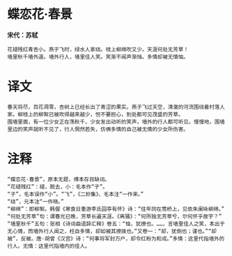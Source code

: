 # 蝶恋花·春景

**宋代：苏轼**

    花褪残红青杏小。燕子飞时，绿水人家绕。枝上柳绵吹又少。天涯何处无芳草！
    墙里秋千墙外道。墙外行人，墙里佳人笑。笑渐不闻声渐悄。多情却被无情恼。


# 译文

    春天将尽，百花凋零，杏树上已经长出了青涩的果实。燕子飞过天空，清澈的河流围绕着村落人家。柳枝上的柳絮已被吹得越来越少，怛不要担心，到处都可见茂盛的芳草。
    围墙里面，有一位少女正在荡秋千，少女发出动听的笑声，墙外的行人都可听见。慢慢地，围墙里边的笑声就听不见了，行人惘然若失，仿佛多情的自己被无情的少女所伤害。


# 注释

    “蝶恋花·春景”，原本无题，傅本存目缺词。
    “花褪残红”：褪，脱去，小：毛本作“子”。
    “子”，毛本误作“小”。“飞”，《二妙集》、毛本注“一作来。”
    “绕”，元本注“一作晓。”
    “柳绵”：即柳絮。韩偓《寒食日重游李氏园亭有怀》诗：“往年同在莺桥上，见依朱阑咏柳绵。”
    “何处无芳草”句：谓春光已晚，芳草长遍天涯。《离骚》：“何所独无芳草兮，尔何怀乎故宇？”
    “墙里秋千”五句：张相《诗词曲语辞汇释》卷五：“恼，犹撩也。……，言墙里佳人之笑，本出于无心情，而墙外行人闻之，枉自多情，却如被其撩拨也。”又卷一：“却，犹倒也；谨也。”“却被”，反被。唐·胡曾《汉宫》诗：“何事将军封万户，却令红粉为和戎。”多情：这里代指墙外的行人。无情：这里代指墙内的佳人。
